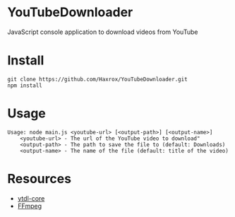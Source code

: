 # YouTubeDownloader
JavaScript console application to download videos from YouTube

# Install
```
git clone https://github.com/Haxrox/YouTubeDownloader.git
npm install
```

# Usage
```
Usage: node main.js <youtube-url> [<output-path>] [<output-name>]
    <youtube-url> - The url of the YouTube video to download"
    <output-path> - The path to save the file to (default: Downloads)
    <output-name> - The name of the file (default: title of the video)
```

# Resources
- [ytdl-core](https://github.com/fent/node-ytdl-core)
- [FFmpeg](https://ffmpeg.org/)
